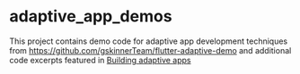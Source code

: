 # adaptive_app_demos

This project contains demo code for adaptive app development techniques from https://github.com/gskinnerTeam/flutter-adaptive-demo and additional code excerpts featured in [Building adaptive apps](https://flutter.dev/docs/development/ui/layout/building-adaptive-apps)